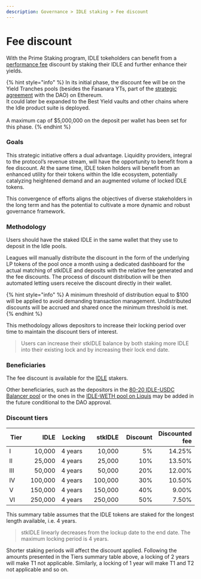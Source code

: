 ```yaml
---
description: Governance > IDLE staking > Fee discount
---
```


# Fee discount

With the Prime Staking program, IDLE tokeholders can benefit from a [performance fee](../../../products/fees.md) discount by staking their IDLE and further enhance their yields.

{% hint style="info" %}
In its initial phase, the discount fee will be on the Yield Tranches pools (besides the Fasanara YTs, part of the [strategic agreement](https://gov.idle.finance/t/idle-dao-strategic-agreement-fasanara-digital/1173) with the DAO) on Ethereum. \
It could later be expanded to the Best Yield vaults and other chains where the Idle product suite is deployed.\
\
A maximum cap of $5,000,000 on the deposit per wallet has been set for this phase.&#x20;
{% endhint %}

### Goals

This strategic initiative offers a dual advantage. Liquidity providers, integral to the protocol’s revenue stream, will have the opportunity to benefit from a fee discount. At the same time, IDLE token holders will benefit from an enhanced utility for their tokens within the Idle ecosystem, potentially catalyzing heightened demand and an augmented volume of locked IDLE tokens.

This convergence of efforts aligns the objectives of diverse stakeholders in the long term and has the potential to cultivate a more dynamic and robust governance framework.

### Methodology

Users should have the staked IDLE in the same wallet that they use to deposit in the Idle pools.

Leagues will manually distribute the discount in the form of the underlying LP tokens of the pool once a month using a dedicated dashboard for the actual matching of stkIDLE and deposits with the relative fee generated and the fee discounts. The process of discount distribution will be then automated letting users receive the discount directly in their wallet.

{% hint style="info" %}
A minimum threshold of distribution equal to $100 will be applied to avoid demanding transaction management. Undistributed discounts will be accrued and shared once the minimum threshold is met.
{% endhint %}

This methodology allows depositors to increase their locking period over time to maintain the discount tiers of interest.

> Users can increase their stkIDLE balance by both staking more IDLE into their existing lock and by increasing their lock end date.

### Beneficiaries

The fee discount is available for the [IDLE](https://etherscan.io/token/0x875773784Af8135eA0ef43b5a374AaD105c5D39e) stakers.

Other beneficiaries, such as the depositors in the [80-20 IDLE-USDC Balancer pool](https://app.balancer.fi/#/ethereum/pool/0x158e0fbc2271e1dcebadd365a22e2b4dd173c0db0002000000000000000005a5) or the ones in the [IDLE-WETH pool on Liquis](https://bunni.pro/pools/ethereum/0x79e42a2bb91a0f9118e2b5231958c1eaefce390c) may be added in the future conditional to the DAO approval.&#x20;

### Discount tiers

<table><thead><tr><th width="96">Tier</th><th width="120" align="right">IDLE</th><th width="116">Locking</th><th width="121" align="right">stkIDLE</th><th width="123" align="right">Discount</th><th align="right">Discounted fee</th></tr></thead><tbody><tr><td>I</td><td align="right">10,000</td><td>4 years</td><td align="right">10,000</td><td align="right">5%</td><td align="right">14.25%</td></tr><tr><td>II</td><td align="right">25,000</td><td>4 years</td><td align="right">25,000</td><td align="right">10%</td><td align="right">13.50%</td></tr><tr><td>III</td><td align="right">50,000</td><td>4 years</td><td align="right">50,000</td><td align="right">20%</td><td align="right">12.00%</td></tr><tr><td>IV</td><td align="right">100,000</td><td>4 years</td><td align="right">100,000</td><td align="right">30%</td><td align="right">10.50%</td></tr><tr><td>V</td><td align="right">150,000</td><td>4 years</td><td align="right">150,000</td><td align="right">40%</td><td align="right">9.00%</td></tr><tr><td>VI</td><td align="right">250,000</td><td>4 years</td><td align="right">250,000</td><td align="right">50%</td><td align="right">7.50%</td></tr></tbody></table>

This summary table assumes that the IDLE tokens are staked for the longest length available, i.e. 4 years.

> stkIDLE linearly decreases from the lockup date to the end date. The maximum locking period is 4 years.

Shorter staking periods will affect the discount applied. Following the amounts presented in the Tiers summary table above, a locking of 2 years will make T1 not applicable. Similarly, a locking of 1 year will make T1 and T2 not applicable and so on.

